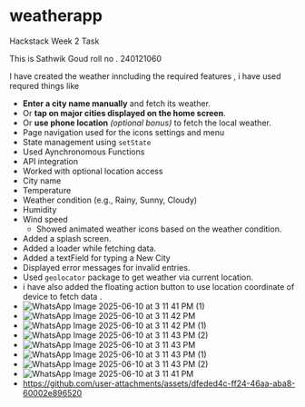 # weatherapp
Hackstack
Week 2 Task

This is Sathwik Goud
roll no . 240121060

I have created the weather inncluding the required features ,
i have used requred things like 
- **Enter a city name manually** and fetch its weather.
- Or **tap on major cities displayed on the home screen**.
- Or **use phone location** *(optional bonus)* to fetch the local weather.
- Page navigation used for the icons settings and menu 
- State management using `setState`
- Used Aynchronomous Functions
- API integration
- Worked with optional location access
 - City name
- Temperature
- Weather condition (e.g., Rainy, Sunny, Cloudy)
- Humidity
- Wind speed
   - Showed animated weather icons based on the weather condition.
- Added a splash screen.
- Added a loader while fetching data.
- Added a textField for typing a New City
- Displayed error messages for invalid entries.
- Used `geolocator` package to get weather via current location.
- i have also added the floating action button to use location coordinate of device to fetch data .
- ![WhatsApp Image 2025-06-10 at 3 11 41 PM (1)](https://github.com/user-attachments/assets/035ea607-9fb5-46c9-9e78-a574833a49cd)
- ![WhatsApp Image 2025-06-10 at 3 11 42 PM](https://github.com/user-attachments/assets/0e5d0459-aa7c-468b-b290-b9bf637f6ee9)
- ![WhatsApp Image 2025-06-10 at 3 11 42 PM (1)](https://github.com/user-attachments/assets/bcb42989-6ce9-48dd-915d-106de993d7cf)
- ![WhatsApp Image 2025-06-10 at 3 11 43 PM (2)](https://github.com/user-attachments/assets/b3561c71-bdda-45d1-8862-46b3afb87349)
- ![WhatsApp Image 2025-06-10 at 3 11 43 PM](https://github.com/user-attachments/assets/50e1aa43-a0e1-4dc9-adfa-83a0c7b366f5)
- ![WhatsApp Image 2025-06-10 at 3 11 43 PM (1)](https://github.com/user-attachments/assets/8a986848-e113-4749-a0a8-ffc18c9c5d04)
- ![WhatsApp Image 2025-06-10 at 3 11 43 PM (2)](https://github.com/user-attachments/assets/b3561c71-bdda-45d1-8862-46b3afb87349)
- ![WhatsApp Image 2025-06-10 at 3 11 41 PM](https://github.com/user-attachments/assets/9b51c9d6-0820-4e6c-b39f-0ea4ea0c0dae)
- https://github.com/user-attachments/assets/dfeded4c-ff24-46aa-aba8-60002e896520

